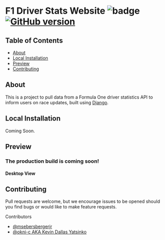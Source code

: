 # F1 Driver Stats Website ![badge](https://img.shields.io/badge/license-Open-brightgreen) [![GitHub version](https://badge.fury.io/gh/Naereen%2FStrapDown.js.svg)](https://github.com/msebersbergerjr/F1-Website)

## Table of Contents
    
* [About](#about)
* [Local Installation](#local-installation)
* [Preview](#preview)
* [Contributing](#contributing)


## About 
    
This is a project to pull data from a Formula One driver statistics API to inform users on race updates, built using [Django](https://www.djangoproject.com/).
    
    
## Local Installation

Coming Soon.


## Preview 

### The production build is coming soon!
#### Desktop View


## Contributing
    
Pull requests are welcome, but we encourage issues to be opened should you find bugs or would like to make feature requests.

Contributors
- [@msebersbergerjr](https://github.com/msebersbergerjr)
- [@okni-c AKA Kevin Dallas Yatsinko](https://github.com/okni-c)
